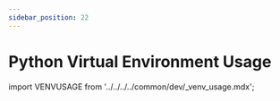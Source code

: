 ```yaml
---
sidebar_position: 22
---
```


# Python Virtual Environment Usage

import VENVUSAGE from '../../../../common/dev/\_venv_usage.mdx';

<VENVUSAGE />
